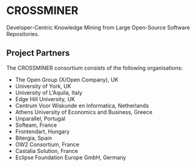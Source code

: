 # CROSSMINER

Developer-Centric Knowledge Mining from Large Open-Source Software Repositories.

## Project Partners
The CROSSMINER  consortium consists of the following organisations:

* The Open Group (X/Open Company), UK
* University of York, UK
* University of L'Aquila, Italy
* Edge Hill University, UK
* Centrum Voor Wiskunde en Informatica, Netherlands
* Athens University of Economics and Business, Greece
* Unparallel, Portugal
* Softeam, France
* Frontendart, Hungary
* Bitergia, Spain
* OW2 Consortium, France
* Castalia Solution, France
* Eclipse Foundation Europe GmbH, Germany
